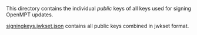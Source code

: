 
This directory contains the individual *public* keys of all keys used for
signing OpenMPT updates.

[signingkeys.jwkset.json](signingkeys.jwkset.json) contains all public keys
combined in jwkset format.
